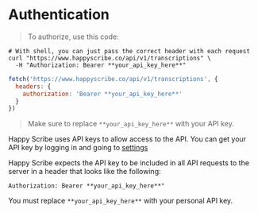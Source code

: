 
# Authentication
> To authorize, use this code:

```shell
# With shell, you can just pass the correct header with each request
curl "https://www.happyscribe.co/api/v1/transcriptions" \
  -H "Authorization: Bearer **your_api_key_here**"
```

```javascript
fetch('https://www.happyscribe.co/api/v1/transcriptions', {
  headers: {
    authorization: 'Bearer **your_api_key_here**'
  }
})
```

> Make sure to replace `**your_api_key_here**` with your API key.

Happy Scribe uses API keys to allow access to the API. You can get your API key by logging in and going to [settings](https://www.happyscribe.co/users/edit) 

Happy Scribe expects the API key to be included in all API requests to the server in a header that looks like the following:

`Authorization: Bearer **your_api_key_here**"`

<aside class="notice">
You must replace <code>**your_api_key_here**</code> with your personal API key.
</aside>